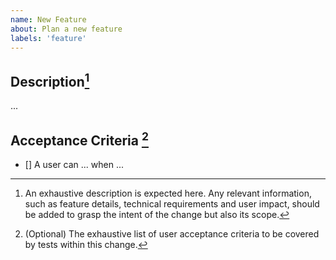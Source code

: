 ```yaml
---
name: New Feature
about: Plan a new feature
labels: 'feature'
---
```


## Description[^1]

...

## Acceptance Criteria [^2]

- [] A user can ... when ...

[^1]: An exhaustive description is expected here. Any relevant information, such as feature details, technical requirements and user impact, should be added to grasp the intent of the change but also its scope.

[^2]: (Optional) The exhaustive list of user acceptance criteria to be covered by tests within this change.
